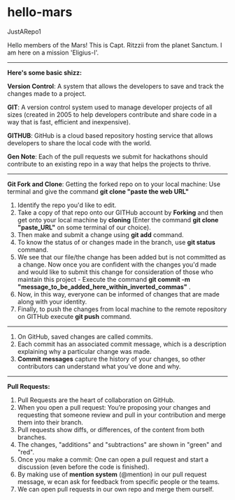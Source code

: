 # hello-mars
JustARepo1

Hello members of the Mars! This is Capt. Ritzzii from the planet Sanctum. I am here on a mission 'Eligius-I'.
______________________________________________________________________________________________________________

**Here's some basic shizz:** 

**Version Control**: A system that allows the developers to save and track the changes made to a project.

**GIT**: A version control system used to manage developer projects of all sizes (created in 2005 to help developers contribute and share code in a way that is fast, efficient and          inexpensive).

**GITHUB**: GitHub is a cloud based repository hosting service that allows developers to share the local code with the world.

**Gen Note**:  Each of the pull requests we submit for hackathons should contribute to an existing repo in a way that helps the projects to thrive.
______________________________________________________________________________________________________________

**Git Fork and Clone**: Getting the forked repo on to your local machine: Use terminal and give the command **git clone "paste the web URL"** 

1. Identify the repo you'd like to edit. 
2. Take a copy of that repo onto our GITHub account by **Forking** and then get onto your local machine by **cloning** 
   (Enter the command **git clone "paste_URL"** on some terminal of our choice). 
3. Then make and submit a change using **git add** command. 
4. To know the status of or changes made in the branch, use **git status** command. 
5. We see that our file/the change has been added but is not committed as a change. Now once you are confident with the changes you'd made and would like to submit this change    for consideration of those who maintain this project - Execute the command **git commit -m "message_to_be_added_here_within_inverted_commas"** . 
6. Now, in this way, everyone can be informed of changes that are made along with your identity. 
7. Finally, to push the changes from local machine to the remote repository on GITHub execute **git push** command. 

______________________________________________________________________________________________________________
1. On GitHub, saved changes are called commits. 
2. Each commit has an associated commit message, which is a description explaining why a particular change was    made. 
3. **Commit messages** capture the history of your changes, so other contributors can understand what you’ve      done and why.
______________________________________________________________________________________________________________
                         
**Pull Requests:**

1.  Pull Requests are the heart of collaboration on GitHub.
2.  When you open a pull request: You’re proposing your changes and requesting that someone review and pull in     your contribution and merge them into their branch. 
3.  Pull requests show diffs, or differences, of the content from both branches. 
4.  The changes, "additions" and "subtractions" are shown in "green" and "red".
5.  Once you make a commit: One can open a pull request and start a discussion (even before the code is                                   finished).    
6.  By making use of **mention system** (@mention) in our pull request message, w ecan ask for feedback from       specific people or the teams. 
7.  We can open pull requests in our own repo and merge them ourself. 
